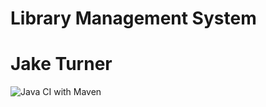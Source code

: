 # Library Management System 
# Jake Turner
![Java CI with Maven](https://github.com/JakeTurner96/LibraryManagementSystem/workflows/Java%20CI%20with%20Maven/badge.svg)
